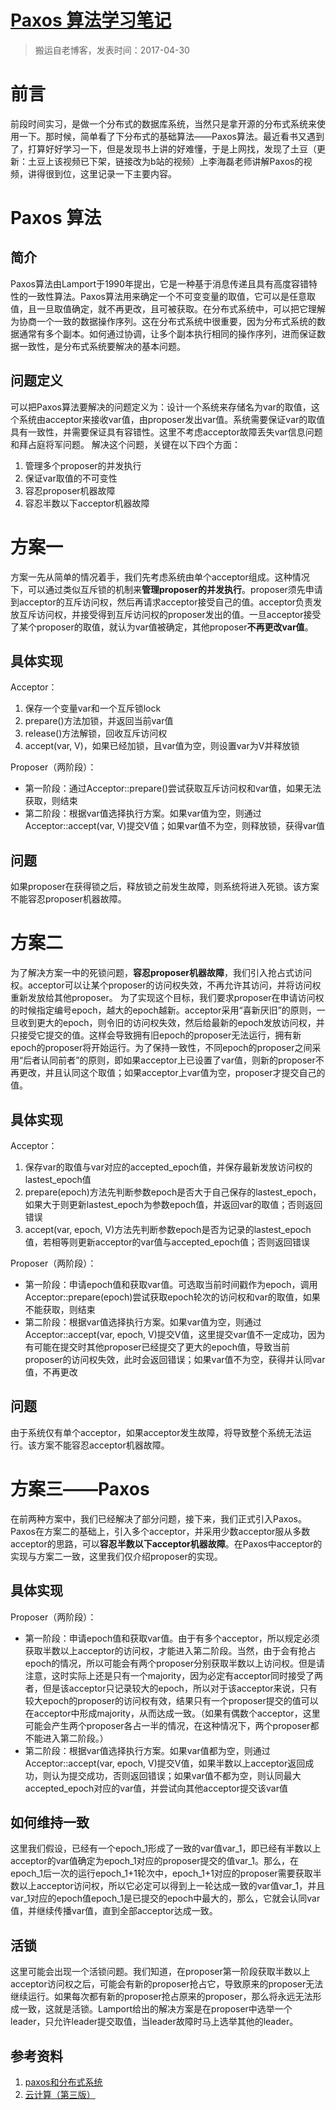 # [Paxos 算法学习笔记](https://github.com/zzy131250/gitblog/issues/14)

> 搬运自老博客，发表时间：2017-04-30

# 前言
前段时间实习，是做一个分布式的数据库系统，当然只是拿开源的分布式系统来使用一下。那时候，简单看了下分布式的基础算法——Paxos算法。最近看书又遇到了，打算好好学习一下，但是发现书上讲的好难懂，于是上网找，发现了土豆（更新：土豆上该视频已下架，链接改为b站的视频）上李海磊老师讲解Paxos的视频，讲得很到位，这里记录一下主要内容。

# Paxos 算法
## 简介
Paxos算法由Lamport于1990年提出，它是一种基于消息传递且具有高度容错特性的一致性算法。Paxos算法用来确定一个不可变变量的取值，它可以是任意取值，且一旦取值确定，就不再更改，且可被获取。在分布式系统中，可以把它理解为协商一个一致的数据操作序列。这在分布式系统中很重要，因为分布式系统的数据通常有多个副本。如何通过协调，让多个副本执行相同的操作序列，进而保证数据一致性，是分布式系统要解决的基本问题。

## 问题定义
可以把Paxos算法要解决的问题定义为：设计一个系统来存储名为var的取值，这个系统由acceptor来接收var值，由proposer发出var值。系统需要保证var的取值具有一致性，并需要保证具有容错性。这里不考虑acceptor故障丢失var信息问题和拜占庭将军问题。
解决这个问题，关键在以下四个方面：
1. 管理多个proposer的并发执行
2. 保证var取值的不可变性
3. 容忍proposer机器故障
4. 容忍半数以下acceptor机器故障

# 方案一
方案一先从简单的情况着手，我们先考虑系统由单个acceptor组成。这种情况下，可以通过类似互斥锁的机制来**管理proposer的并发执行**。proposer须先申请到acceptor的互斥访问权，然后再请求acceptor接受自己的值。acceptor负责发放互斥访问权，并接受得到互斥访问权的proposer发出的值。一旦acceptor接受了某个proposer的取值，就认为var值被确定，其他proposer**不再更改var值**。

## 具体实现
Acceptor：
1. 保存一个变量var和一个互斥锁lock
2. prepare()方法加锁，并返回当前var值
3. release()方法解锁，回收互斥访问权
4. accept(var, V)，如果已经加锁，且var值为空，则设置var为V并释放锁

Proposer（两阶段）：
- 第一阶段：通过Acceptor::prepare()尝试获取互斥访问权和var值，如果无法获取，则结束
- 第二阶段：根据var值选择执行方案。如果var值为空，则通过Acceptor::accept(var, V)提交V值；如果var值不为空，则释放锁，获得var值

## 问题
如果proposer在获得锁之后，释放锁之前发生故障，则系统将进入死锁。该方案不能容忍proposer机器故障。

# 方案二
为了解决方案一中的死锁问题，**容忍proposer机器故障**，我们引入抢占式访问权。acceptor可以让某个proposer的访问权失效，不再允许其访问，并将访问权重新发放给其他proposer。
为了实现这个目标，我们要求proposer在申请访问权的时候指定编号epoch，越大的epoch越新。acceptor采用“喜新厌旧”的原则，一旦收到更大的epoch，则令旧的访问权失效，然后给最新的epoch发放访问权，并只接受它提交的值。这样会导致拥有旧epoch的proposer无法运行，拥有新epoch的proposer将开始运行。为了保持一致性，不同epoch的proposer之间采用“后者认同前者”的原则，即如果acceptor上已设置了var值，则新的proposer不再更改，并且认同这个取值；如果acceptor上var值为空，proposer才提交自己的值。

## 具体实现
Acceptor：
1. 保存var的取值与var对应的accepted_epoch值，并保存最新发放访问权的lastest_epoch值
2. prepare(epoch)方法先判断参数epoch是否大于自己保存的lastest_epoch，如果大于则更新lastest_epoch为参数epoch值，并返回var的取值；否则返回错误
3. accept(var, epoch, V)方法先判断参数epoch是否为记录的lastest_epoch值，若相等则更新acceptor的var值与accepted_epoch值；否则返回错误

Proposer（两阶段）：
- 第一阶段：申请epoch值和获取var值。可选取当前时间戳作为epoch，调用Acceptor::prepare(epoch)尝试获取epoch轮次的访问权和var的取值，如果不能获取，则结束
- 第二阶段：根据var值选择执行方案。如果var值为空，则通过Acceptor::accept(var, epoch, V)提交V值，这里提交var值不一定成功，因为有可能在提交时其他proposer已经提交了更大的epoch值，导致当前proposer的访问权失效，此时会返回错误；如果var值不为空，获得并认同var值，不再更改

## 问题
由于系统仅有单个acceptor，如果acceptor发生故障，将导致整个系统无法运行。该方案不能容忍acceptor机器故障。

# 方案三——Paxos
在前两种方案中，我们已经解决了部分问题，接下来，我们正式引入Paxos。Paxos在方案二的基础上，引入多个acceptor，并采用少数acceptor服从多数acceptor的思路，可以**容忍半数以下acceptor机器故障**。在Paxos中acceptor的实现与方案二一致，这里我们仅介绍proposer的实现。

## 具体实现
Proposer（两阶段）：
- 第一阶段：申请epoch值和获取var值。由于有多个acceptor，所以规定必须获取半数以上acceptor的访问权，才能进入第二阶段。当然，由于会有抢占epoch的情况，所以可能会有两个proposer分别获取半数以上访问权。但是请注意，这时实际上还是只有一个majority，因为必定有acceptor同时接受了两者，但是该acceptor只记录较大的epoch，所以对于该acceptor来说，只有较大epoch的proposer的访问权有效，结果只有一个proposer提交的值可以在acceptor中形成majority，从而达成一致。（如果有偶数个acceptor，这里可能会产生两个proposer各占一半的情况，在这种情况下，两个proposer都不能进入第二阶段。）
- 第二阶段：根据var值选择执行方案。如果var值都为空，则通过Acceptor::accept(var, epoch, V)提交V值，如果半数以上acceptor返回成功，则认为提交成功，否则返回错误；如果var值不都为空，则认同最大accepted_epoch对应的var值，并尝试向其他acceptor提交该var值

## 如何维持一致
这里我们假设，已经有一个epoch_1形成了一致的var值var_1，即已经有半数以上acceptor的var值确定为epoch_1对应的proposer提交的值var_1。那么，在epoch_1后一次的运行epoch_1+1轮次中，epoch_1+1对应的proposer需要获取半数以上acceptor访问权，所以它必定可以得到上一轮达成一致的var值var_1，并且var_1对应的epoch值epoch_1是已提交的epoch中最大的，那么，它就会认同var值，并继续传播var值，直到全部acceptor达成一致。

## 活锁
这里可能会出现一个活锁问题。我们知道，在proposer第一阶段获取半数以上acceptor访问权之后，可能会有新的proposer抢占它，导致原来的proposer无法继续运行。如果每次都有新的proposer抢占原来的proposer，那么将永远无法形成一致，这就是活锁。Lamport给出的解决方案是在proposer中选举一个leader，只允许leader提交取值，当leader故障时马上选举其他的leader。

## 参考资料
1. [paxos和分布式系统](https://m.bilibili.com/video/av36134550)
2. [云计算（第三版）](https://m.douban.com/book/subject/26598073/)